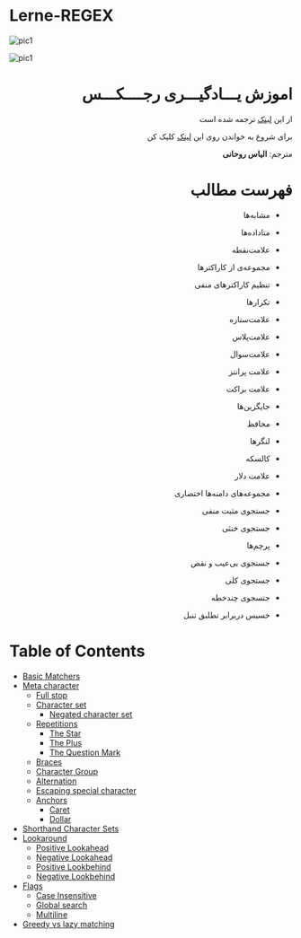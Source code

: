 # Lerne-REGEX

![pic1](https://camo.githubusercontent.com/d2e5827a412359c7593575adf876db23d4d50747/68747470733a2f2f692e696d6775722e636f6d2f6259776c3756662e706e67 "اموزش رجکس")


![pic1](./img/imgـregex_fa.png "اموزش رجکس")


<div dir=rtl>

# اموزش یـــادگیـــری رجــــکـــس


از این [لینک](https://github.com/ziishaned/learn-regex/blob/master/translations/README-ru.md) ترجمه شده است


 
برای شروع به خواندن روی این [لینک](./Regex.md) کلیک کن

مترجم: **الیاس روحانی**



# فهرست مطالب


- مشابه‌ها

- متاداده‌ها

- علامت‌نقطه

- مجموعه‌ی از کاراکترها

- تنظیم کاراکترهای منفی

- تکرارها

- علامت‌ستاره

- علامت‌پلاس

- علامت‌سوال

- علامت پرانتز

- علامت براکت

- جایگزین‌ها

- محافظ

- لنگرها

- کالسکه

- علامت دلار

- مجموعه‌های دامنه‌ها اختصاری

- جستجوی مثبت منفی

- جستجوی خنثی

- پرچم‌ها

- جستجوی بی‌عیب و نقص

- جستجوی کلی

- جتسجوی چند‌خطه

- خسیس دربرابر تطلبق تنبل



<div dir=ltr>

# Table of Contents

- [Basic Matchers](#1-basic-matchers)
- [Meta character](#2-meta-characters)
  - [Full stop](#21-full-stop)
  - [Character set](#22-character-set)
    - [Negated character set](#221-negated-character-set)
  - [Repetitions](#23-repetitions)
    - [The Star](#231-the-star)
    - [The Plus](#232-the-plus)
    - [The Question Mark](#233-the-question-mark)
  - [Braces](#24-braces)
  - [Character Group](#25-character-group)
  - [Alternation](#26-alternation)
  - [Escaping special character](#27-escaping-special-character)
  - [Anchors](#28-anchors)
    - [Caret](#281-caret)
    - [Dollar](#282-dollar)
- [Shorthand Character Sets](#3-shorthand-character-sets)
- [Lookaround](#4-lookaround)
  - [Positive Lookahead](#41-positive-lookahead)
  - [Negative Lookahead](#42-negative-lookahead)
  - [Positive Lookbehind](#43-positive-lookbehind)
  - [Negative Lookbehind](#44-negative-lookbehind)
- [Flags](#5-flags)
  - [Case Insensitive](#51-case-insensitive)
  - [Global search](#52-global-search)
  - [Multiline](#53-multiline)
- [Greedy vs lazy matching](#6-greedy-vs-lazy-matching)

